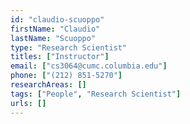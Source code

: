 ```yaml
---
id: "claudio-scuoppo"
firstName: "Claudio"
lastName: "Scuoppo"
type: "Research Scientist"
titles: ["Instructor"]
email: ["cs3064@cumc.columbia.edu"]
phone: ["(212) 851-5270"]
researchAreas: []
tags: ["People", "Research Scientist"]
urls: []
---
```

